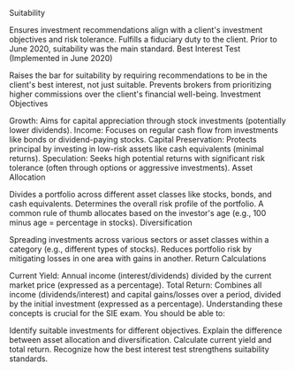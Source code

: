 Suitability

Ensures investment recommendations align with a client's investment objectives and risk tolerance.
Fulfills a fiduciary duty to the client.
Prior to June 2020, suitability was the main standard.
Best Interest Test (Implemented in June 2020)

Raises the bar for suitability by requiring recommendations to be in the client's best interest, not just suitable.
Prevents brokers from prioritizing higher commissions over the client's financial well-being.
Investment Objectives

Growth: Aims for capital appreciation through stock investments (potentially lower dividends).
Income: Focuses on regular cash flow from investments like bonds or dividend-paying stocks.
Capital Preservation: Protects principal by investing in low-risk assets like cash equivalents (minimal returns).
Speculation: Seeks high potential returns with significant risk tolerance (often through options or aggressive investments).
Asset Allocation

Divides a portfolio across different asset classes like stocks, bonds, and cash equivalents.
Determines the overall risk profile of the portfolio.
A common rule of thumb allocates based on the investor's age (e.g., 100 minus age = percentage in stocks).
Diversification

Spreading investments across various sectors or asset classes within a category (e.g., different types of stocks).
Reduces portfolio risk by mitigating losses in one area with gains in another.
Return Calculations

Current Yield: Annual income (interest/dividends) divided by the current market price (expressed as a percentage).
Total Return: Combines all income (dividends/interest) and capital gains/losses over a period, divided by the initial investment (expressed as a percentage).
Understanding these concepts is crucial for the SIE exam. You should be able to:

Identify suitable investments for different objectives.
Explain the difference between asset allocation and diversification.
Calculate current yield and total return.
Recognize how the best interest test strengthens suitability standards.